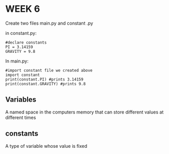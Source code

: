 # WEEK 6
 
Create two files main.py and constant .py

in constant.py:
```
#declare constants
PI = 3.14159
GRAVITY = 9.8
```

In main.py:
```
#import constant file we created above
import constant
print(constant.PI) #prints 3.14159
print(constant.GRAVITY) #prints 9.8
```

## Variables
A named space in the computers memory that can store different values at different times

## constants
A type of variable whose value is fixed
